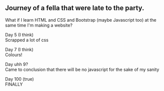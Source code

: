 <h2>Journey of a fella that were late to the party.</h2>

What if I learn HTML and CSS and Bootstrap (maybe Javascript too) at the same time I'm making a website?

Day 5 (I think) 
<br>
Scrapped a lot of css

Day 7 (I think)
<br>
Colours!

Day uhh 9? 
<br>
Came to conclusion that there will be no javascript for the sake of my sanity

Day 100 (true)
<br>
FINALLY
